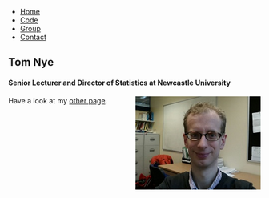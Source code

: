 <link rel="stylesheet" type="text/css" href="/css/main.css">
<meta name="keywords" content="Tom Nye; probability; statistics; Newcastle; geometry; phylogenetics; phylogenetic tree;">

<ul>
  <li><a href="#home">Home</a></li>
  <li><a href="#news">Code</a></li>
  <li><a href="#contact">Group</a></li>
  <li><a href="#about">Contact</a></li>
</ul>

## Tom Nye
  
#### Senior Lecturer and Director of Statistics at Newcastle University



<img align="right" class="responsive-image" src="portrait3.jpg"/>

Have a look at my [other page](test.md).

